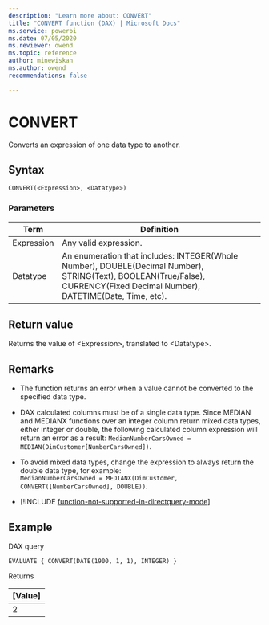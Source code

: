 ```yaml
---
description: "Learn more about: CONVERT"
title: "CONVERT function (DAX) | Microsoft Docs"
ms.service: powerbi 
ms.date: 07/05/2020
ms.reviewer: owend
ms.topic: reference
author: minewiskan
ms.author: owend 
recommendations: false

---
```

# CONVERT

Converts an expression of one data type to another.
  
## Syntax  
  
```dax
CONVERT(<Expression>, <Datatype>)  
```
  
### Parameters
  
|Term|Definition|  
|--------|--------------|  
|Expression|Any valid expression.|  
|Datatype|An enumeration that includes: INTEGER(Whole Number), DOUBLE(Decimal Number), STRING(Text), BOOLEAN(True/False), CURRENCY(Fixed Decimal Number), DATETIME(Date, Time, etc).|  
  
## Return value

Returns the value of \<Expression>, translated to \<Datatype>.
  
## Remarks  

- The function returns an error when a value cannot be converted to the specified data type.

- DAX calculated columns must be of a single data type. Since MEDIAN and MEDIANX functions over an integer column return mixed data types, either integer or double, the following calculated column expression will return an error as a result: `MedianNumberCarsOwned = MEDIAN(DimCustomer[NumberCarsOwned])`.
- To avoid mixed data types, change the expression to always return the double data type, for example:  
    `MedianNumberCarsOwned = MEDIANX(DimCustomer, CONVERT([NumberCarsOwned], DOUBLE))`.

- [!INCLUDE [function-not-supported-in-directquery-mode](includes/function-not-supported-in-directquery-mode.md)]

## Example  

DAX query

```dax
EVALUATE { CONVERT(DATE(1900, 1, 1), INTEGER) }  
```

Returns

|[Value]  |
|---------|
|2     |
